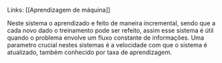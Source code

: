 ---
---

Links: [[Aprendizagem de máquina]]

Neste sistema o aprendizado e feito de maneira incremental, sendo que a cada novo dado o treinamento pode ser refeito, assim esse sistema é útil quando o problema envolve um fluxo constante de informações. Uma parametro crucial nestes sistemas é a velocidade com que o sistema é atualizado, também conhecido por taxa de aprendizagem. 

